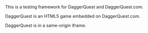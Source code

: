 This is a testing framework for DaggerQuest and DaggerQuest.com.

DaggerQuest is an HTML5 game embedded on DaggerQuest.com.

DaggerQuest is in a same-origin iframe.